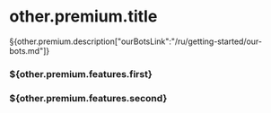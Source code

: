 # other.premium.title

§{other.premium.description["ourBotsLink":"/ru/getting-started/our-bots.md"]}

### \${other.premium.features.first}

### \${other.premium.features.second}
